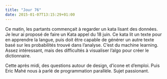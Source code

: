```yaml
---
title: "Jour 76"
date: 2015-01-07T13:15:29+01:00
---
```


Ce matin, les partants commençait à regarder un kata lisant des données.
Je leur ai proposé de faire un Kata appel du 18 juin. Ce kata lit un
texte pour en apprendre la langue, puis doit être capable de générer un
autre texte basé sur les probabilités trouvé dans l’analyse. C’est du
machine learning. Assez intéressant, mais des difficultés à visualiser
l’algo pour créer le dictionnaire.

Cette après midi, des questions autour de design, d’icone et d’emploi.
Puis Eric Mahé nous à parlé de programmation parallèle. Sujet
passionant.


